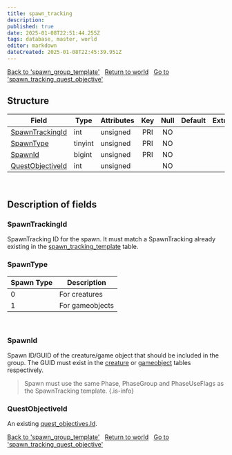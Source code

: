 ```yaml
---
title: spawn_tracking
description: 
published: true
date: 2025-01-08T22:51:44.255Z
tags: database, master, world
editor: markdown
dateCreated: 2025-01-08T22:45:39.951Z
---
```


<a href="https://trinitycore.info/en/database/master/world/spawn_group_template" class="mt-5 v-btn v-btn--depressed v-btn--flat v-btn--outlined theme--light v-size--default darkblue--text text--lighten-3"><span class="v-btn__content"><i aria-hidden="true" class="v-icon notranslate v-icon--left mdi mdi-arrow-left theme--light"></i><span>Back to 'spawn_group_template'</span></span></a>&nbsp;&nbsp;&nbsp;<a href="https://trinitycore.info/en/database/master/world/home" class="mt-5 v-btn v-btn--depressed v-btn--flat v-btn--outlined theme--light v-size--default darkblue--text text--lighten-3"><span class="v-btn__content"><i aria-hidden="true" class="v-icon notranslate v-icon--left mdi mdi-home-outline theme--light"></i><span>Return to world</span></span></a>&nbsp;&nbsp;&nbsp;<a href="https://trinitycore.info/en/database/master/world/spawn_tracking_quest_objective" class="mt-5 v-btn v-btn--depressed v-btn--flat v-btn--outlined theme--light v-size--default darkblue--text text--lighten-3"><span class="v-btn__content"><span>Go to 'spawn_tracking_quest_objective'</span><i aria-hidden="true" class="v-icon notranslate v-icon--right mdi mdi-arrow-right theme--light"></i></span></a>

## Structure

| Field | Type | Attributes | Key | Null | Default | Extra | Comment |
| --- | --- | --- | :---: | :---: | --- | --- | --- |
| [SpawnTrackingId](#spawntrackingid) | int | unsigned | PRI | NO |  |  |  |
| [SpawnType](#spawntype) | tinyint | unsigned | PRI | NO |  |  |  |
| [SpawnId](#spawnid) | bigint | unsigned | PRI | NO |  |  |  |
| [QuestObjectiveId](#questobjectiveid) | int | unsigned |  | NO |  |  |  |
&nbsp;
## Description of fields

### SpawnTrackingId
SpawnTracking ID for the spawn. It must match a SpawnTracking already existing in the [spawn_tracking_template](/en/database/master/world/spawn_tracking_template) table.
&nbsp;

### SpawnType
| Spawn Type | Description      |
| ---------- | ---------------- |
|          0 | For creatures    |
|          1 | For gameobjects  |
<!-- {table:.dense} -->
&nbsp;

### SpawnId
Spawn ID/GUID of the creature/game object that should be included in the group. The GUID must exist in the [creature](/en/database/master/world/creature) or [gameobject](/en/database/master/world/gameobject) tables respectively.

> Spawn must use the same Phase, PhaseGroup and PhaseUseFlags as the SpawnTracking template.
{.is-info}

### QuestObjectiveId
An existing [quest_objectives.Id](/en/database/master/world/quest_objectives#id).

<a href="https://trinitycore.info/en/database/master/world/spawn_group_template" class="mt-5 v-btn v-btn--depressed v-btn--flat v-btn--outlined theme--light v-size--default darkblue--text text--lighten-3"><span class="v-btn__content"><i aria-hidden="true" class="v-icon notranslate v-icon--left mdi mdi-arrow-left theme--light"></i><span>Back to 'spawn_group_template'</span></span></a>&nbsp;&nbsp;&nbsp;<a href="https://trinitycore.info/en/database/master/world/home" class="mt-5 v-btn v-btn--depressed v-btn--flat v-btn--outlined theme--light v-size--default darkblue--text text--lighten-3"><span class="v-btn__content"><i aria-hidden="true" class="v-icon notranslate v-icon--left mdi mdi-home-outline theme--light"></i><span>Return to world</span></span></a>&nbsp;&nbsp;&nbsp;<a href="https://trinitycore.info/en/database/master/world/spawn_tracking_quest_objective" class="mt-5 v-btn v-btn--depressed v-btn--flat v-btn--outlined theme--light v-size--default darkblue--text text--lighten-3"><span class="v-btn__content"><span>Go to 'spawn_tracking_quest_objective'</span><i aria-hidden="true" class="v-icon notranslate v-icon--right mdi mdi-arrow-right theme--light"></i></span></a>


